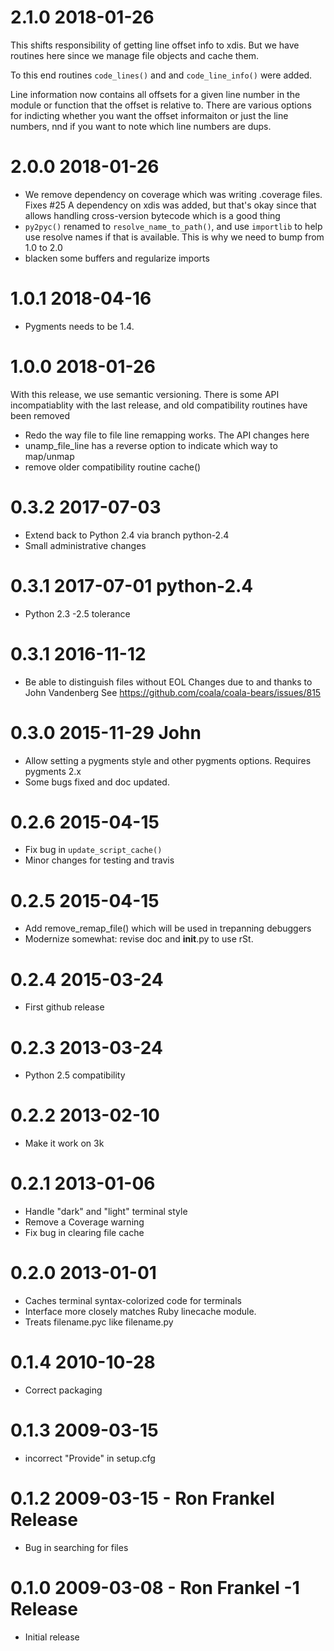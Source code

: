 2.1.0 2018-01-26
================

This shifts responsibility of getting line offset info to xdis. But we have routines here
since we manage file objects and cache them.

To this end routines `code_lines()` and and `code_line_info()` were added.

Line information now contains all offsets for a given line number in
the module or function that the offset is relative to. There are various options
for indicting whether you want the offset informaiton or just the line numbers,
nnd if you want to note which line numbers are dups.

2.0.0 2018-01-26
================

* We remove dependency on coverage which was writing .coverage files. Fixes #25
  A dependency on xdis was added, but that's okay since that allows handling
  cross-version bytecode which is a good thing
* `py2pyc()` renamed to `resolve_name_to_path()`, and use `importlib` to help
  use resolve names if that is available. This is why we need to bump from 1.0 to 2.0
* blacken some buffers and regularize imports

1.0.1 2018-04-16
=================

- Pygments needs to be 1.4.

1.0.0 2018-01-26
================

With this release, we use semantic versioning. There is
some API incompatiablity with the last release, and old
compatibility routines have been removed

- Redo the way file to file line remapping works. The API changes here
- unamp_file_line has a reverse option to indicate which way to map/unmap
- remove older compatibility routine cache()

0.3.2 2017-07-03
================

- Extend back to Python 2.4 via branch python-2.4
- Small administrative changes

0.3.1 2017-07-01 python-2.4
===========================

- Python 2.3 -2.5 tolerance

0.3.1 2016-11-12
================

- Be able to distinguish files without EOL
  Changes due to and thanks to John Vandenberg
  See https://github.com/coala/coala-bears/issues/815

0.3.0 2015-11-29 John
=====================

- Allow setting a pygments style and other pygments options.  Requires pygments 2.x
- Some bugs fixed and doc updated.

0.2.6 2015-04-15
================

- Fix bug in `update_script_cache()`
- Minor changes for testing and travis

0.2.5 2015-04-15
================

- Add remove_remap_file() which will be used in trepanning debuggers
- Modernize somewhat: revise doc and __init__.py to use rSt.

0.2.4 2015-03-24
================

- First github release

0.2.3 2013-03-24
=================

- Python 2.5 compatibility

0.2.2 2013-02-10
=================

- Make it work on 3k

0.2.1 2013-01-06
================

- Handle "dark" and "light" terminal style
- Remove a Coverage warning
- Fix bug in clearing file cache

0.2.0 2013-01-01
================

- Caches terminal syntax-colorized code for terminals
- Interface more closely matches Ruby linecache module.
- Treats filename.pyc like filename.py

0.1.4 2010-10-28
================

- Correct packaging

0.1.3 2009-03-15
================

- incorrect "Provide" in setup.cfg

0.1.2 2009-03-15 - Ron Frankel Release
======================================

- Bug in searching for files

0.1.0 2009-03-08 - Ron Frankel -1 Release
=========================================

- Initial release
